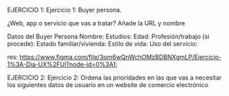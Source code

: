 EJERCICIO 1:
Ejercicio 1: Buyer persona.

¿Web, app o servicio que vas a tratar? Añade la URL y nombre

Datos del Buyer Persona
Nombre:
Estudios:
Edad:
Profesión/trabajo (si procede):
Estado familiar/vivienda:
Estilo de vida:
Uso del servicio: 



res: https://www.figma.com/file/3om6wQnWchOMzBDBNXgmLP/Ejercicio-1%3A-Dia-UX%2FUI?node-id=0%3A1;

EJERCICIO 2:
Ejercicio 2: Ordena las prioridades en las que vas a necesitar los siguientes datos de usuario en un website de comercio electrónico


